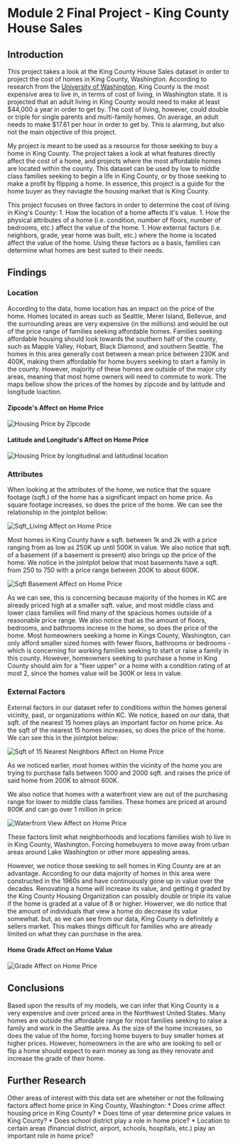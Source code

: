 
# Module 2 Final Project - King County House Sales


## Introduction

This project takes a look at the King County House Sales dataset in order to project the cost of homes in King County, Washington. According to research from the [University of Washington](https://www.washington.edu/news/2020/10/15/for-single-adults-and-families-alike-higher-cost-of-living-in-all-washington-counties/), King County is the most expensive area to live in, in terms of cost of living, in Washington state. It is projected that an adult living in King County would need to make at least $44,000 a year in order to get by. The cost of living, however, could double or triple for single parents and multi-family homes. On average, an adult needs to make $17.61 per hour in order to get by. This is alarming, but also not the main objective of this project.

My project is meant to be used as a resource for those seeking to buy a home in King County. The project takes a look at what features directly affect the cost of a home, and projects where the most affordable homes are located within the county. This dataset can be used by low to middle class families seeking to begin a life in King County, or by those seeking to make a profit by flipping a home. In essence, this project is a guide for the home buyer as they naviagte the housing market that is King County. 

This project focuses on three factors in order to determine the cost of living in King's County:
    1. How the location of a home affects it's value.
    1. How the physical attributes of a home (i.e. condition, number of floors, number of bedrooms, etc.) affect the value of the home.
    1. How external factors (i.e. neighbors, grade, year home was built, etc.) where the home is located affect the value of the home.
Using these factors as a basis, families can determine what homes are best suited to their needs.

## Findings

### Location

According to the data, home location has an impact on the price of the home. Homes located in areas such as Seattle, Merer Island, Bellevue, and the surrounding areas are very expensive (in the millions) and would be out of the price range of families seeking affordable homes. Families seeking affordable housing should look towards the southern half of the county, such as Mapple Valley, Hobart, Black Diamond, and southern Seattle. The homes in this area generally cost between a mean price between 230K and 400K, making them affordable for home buyers seeking to start a family in the county. However, majority of these homes are outside of the major city areas, meaning that most home owners will need to commute to work. The maps bellow show the prices of the homes by zipcode and by latitude and longitude loaction.

#### Zipcode's Affect on Home Price
![Housing Price by Zipcode](https://github.com/PNarducci1690/Project_2_KC_Housing_Data/blob/master/King_County_Graphs/Zipcode_Price_Affect_On_Home_Price.PNG)

#### Latitude and Longitude's Affect on Home Price
![Housing Price by longitudinal and latitudinal location](https://github.com/PNarducci1690/Project_2_KC_Housing_Data/blob/master/King_County_Graphs/long_lat_Affect_on_Home_Price.PNG)

### Attributes 

When looking at the attributes of the home, we notice that the square footage (sqft.) of the home has a significant impact on home price. As square footage increases, so does the price of the home. We can see the relationship in the jointplot bellow:

![Sqft_Living Affect on Home Price](https://github.com/PNarducci1690/Project_2_KC_Housing_Data/blob/master/King_County_Graphs/Sqft_living%20Affect%20on%20Home%20Price.PNG)

Most homes in King County have a sqft. between 1k and 2k with a price ranging from as low as 250K up until 500K in value. We also notice that sqft. of a basement (if a basement is present) also brings up the price of the home. We notice in the jointplot below that most basements have a sqft. from 250 to 750 with a price range between 200K to about 600K.

![Sqft Basement Affect on Home Price](https://github.com/PNarducci1690/Project_2_KC_Housing_Data/blob/master/King_County_Graphs/Sqft%20Basement%20Affect%20on%20Home%20Price.PNG)

As we can see, this is concerning because majority of the homes in KC are already priced high at a smaller sqft. value, and most middle class and lower class families will find many of the spacious homes outside of a reasonable price range. We also notice that as the amount of floors, bedrooms, and bathrooms increse in the home, so does the price of the home. Most homeowners seeking a home in Kings County, Washington, can only afford smaller sized homes with fewer floors, bathrooms or bedrooms - which is concerning for working families seeking to start or raise a family in this county. However, homeowners seeking to purchase a home in King County should aim for a "fixer upper" or a home with a condition rating of at most 2, since the homes value will be 300K or less in value.

### External Factors

External factors in our dataset refer to conditions within the homes general vicinity, past, or organizations within KC. We notice, based on our data, that sqft. of the nearest 15 homes plays an important factor on home price. As the sqft of the nearest 15 homes increases, so does the price of the home. We can see this in the jointplot below:

![Sqft of 15 Nearest Neighbors Affect on Home Price](https://github.com/PNarducci1690/Project_2_KC_Housing_Data/blob/master/King_County_Graphs/Sqft%20Nearest%2015%20Neighbors%20Affect%20on%20Home%20Price.PNG)

As we noticed earlier, most homes within the vicinity of the home you are trying to purchase falls between 1000 and 2000 sqft. and raises the price of said home from 200K to almsot 600K. 

We also notice that homes with a waterfront view are out of the purchasing range for lower to middle class families. These homes are priced at around 800K and can go over 1 million in price:

![Waterfront View Affect on Home Price](https://github.com/PNarducci1690/Project_2_KC_Housing_Data/blob/master/King_County_Graphs/Waterfront%20Affect%20on%20Home%20Price.PNG)

These factors limit what neighborhoods and locations families wish to live in in King County, Washington. Forcing homebuyers to move away from urban areas around Lake Washington or other more appealing areas.

However, we notice those seeking to sell homes in King County are at an advantage. According to our data majority of homes in this area were constructed in the 1960s and have continuously gone up in value over the decades. Renovating a home will increase its value, and getting it graded by the King County Housing Organization can possibly double or triple its value if the home is graded at a value of 8 or higher. Howerver, we do notice that the amount of individuals that view a home do decrease its value somewhat. but, as we can see from our data, King County is definitely a sellers market. This makes things difficult for families who are already limited on what they can purchase in the area.

#### Home Grade Affect on Home Value

![Grade Affect on Home Price](https://github.com/PNarducci1690/Project_2_KC_Housing_Data/blob/master/King_County_Graphs/Grade%20Affect%20on%20Home%20Price.PNG)

## Conclusions

Based upon the results of my models, we can infer that King County is a very expensive and over priced area in the Northwest United States. Many homes are outside the affordable range for most families seeking to raise a family and work in the Seattle area. As the size of the home increases, so does the value of the home, forcing home buyers to buy smaller homes at higher prices. However, homeowners in the are who are looking to sell or flip a home should expect to earn money as long as they renovate and increase the grade of their home. 

## Further Research

Other areas of interest with this data set are wheteher or not the following factors affect home price in King County, Washington:
    * Does crime affect housing price in King County?
    * Does time of year determine price values in King County?
    * Does school district play a role in home price?
    * Location to certain areas (financial district, airport, schools, hospitals, etc.) play an important role in home price?